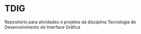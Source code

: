 # TDIG
Repositório para atividades e projetos da disciplina Tecnologia de Desenvolvimento de Interface Gráfica
